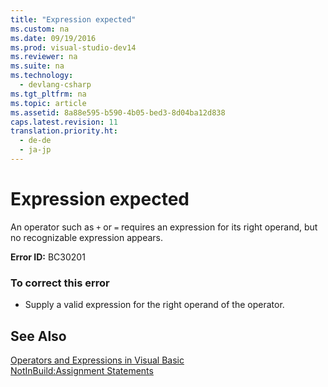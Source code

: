 ```yaml
---
title: "Expression expected"
ms.custom: na
ms.date: 09/19/2016
ms.prod: visual-studio-dev14
ms.reviewer: na
ms.suite: na
ms.technology: 
  - devlang-csharp
ms.tgt_pltfrm: na
ms.topic: article
ms.assetid: 8a88e595-b590-4b05-bed3-8d04ba12d838
caps.latest.revision: 11
translation.priority.ht: 
  - de-de
  - ja-jp
---
```

# Expression expected
An operator such as `+` or `=` requires an expression for its right operand, but no recognizable expression appears.  
  
 **Error ID:** BC30201  
  
### To correct this error  
  
-   Supply a valid expression for the right operand of the operator.  
  
## See Also  
 [Operators and Expressions in Visual Basic](../vs140/Operators-and-Expressions-in-Visual-Basic.md)   
 [NotInBuild:Assignment Statements](assetId:///eb4f91e9-fbbf-45ca-b21d-e8ae069de4f9)